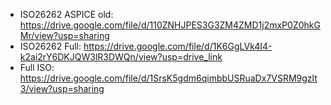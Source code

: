 - ISO26262 ASPICE old: https://drive.google.com/file/d/110ZNHJPES3G3ZM4ZMD1j2mxP0Z0hkGMr/view?usp=sharing
- ISO26262 Full: https://drive.google.com/file/d/1K6GgLVk4I4-k2ai2rY6DKJQW3lR3DWQn/view?usp=drive_link
- Full ISO: https://drive.google.com/file/d/1SrsK5gdm6qimbbUSRuaDx7VSRM9gzlt3/view?usp=sharing
